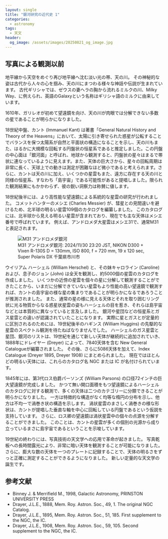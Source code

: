 ```yaml
---
layout: single
title: "銀河研究の近代史 1"
categories:
  - astronomy
tags: 
  - 天文
header:
  og_image: /assets/images/20250821_og_image.jpg
---
```

## 写真による観測以前

地平線から天空をめぐり再び地平線へ沈む淡い光の帯、天の川。
その神秘的な姿は古代から人々の心を掴み、天の川にまつわる様々な神話や伝説が生まれています。
古代ギリシャでは、ゼウスの妻ヘラの胸から流れるミルクの川、Milky Way、に例えられ、英語のGalaxyという名称はギリシャ語のミルクに由来しています。

1610年、ガリレオが初めて望遠鏡を向け、天の川が肉眼では分解できない多数の星であることが明らかになりました。

18世紀中盤、カント (Immanuel Kant) は著書「General Natural History and Theory of the Heavens」において、太陽に引き寄せられた惑星が公転することでバランスを保つ太陽系が自然と平面状の構造になることを示し、天の川もまた、はるかに大規模な回転する円盤状の恒星系であると推定しました。この円盤の中心面は「銀河面」と呼ばれ、地球から観測すると、円盤状の星々はまるで帯状に連なっているように見えます。また、天体の巨大さから、星々の回転周期は非常に長く、天球上での動きは測定が困難なほど微小であると考えられます。さらに、カントは天の川に加え、いくつかの星雲もまた、遠方に存在する天の川と同様の恒星系、すなわち「島宇宙」である可能性があると提唱しました。限られた観測結果にもかかわらず、彼の鋭い洞察力は称賛に値します。

18世紀後半には、より高性能な望遠鏡による系統的な星雲の研究が行われました。
コメットハンターのメシエ (Charles Messier) が、彗星との見間違いを避けるため、北半球の明るい星雲109個のカタログを編纂しました。
このカタログには、北半球から見える明るい星雲が含まれており、現在でも主な天体はメシエ番号で呼ばれています。
例えば、アンドロメダ大星雲はメシエ31で、通常M31と表記されます。

<figure>
    <img src="https://storage.stargazer-info.com/images/astro/2024/20241130_m31.jpg"
         alt="M31 アンドロメダ銀河">
    <figcaption>M31 アンドロメダ銀河: 2024/11/30 23:20 JST, NIKON D300 + Vixen R-130S D = 130mm, ISO 800, f = 720 mm, 19 x 120 sec, Super Polaris DX 千葉県市川市</figcaption>
</figure>

ウイリアム ハーシェル (William Herschel) と、その妹キャロライン (Caroline) および、息子のジョン (John) は全天を観測し、約5000個の星雲のカタログを作成しました。
いくつかの近傍の星雲を個々の星に分解して観測することができたことから、いまだに分解できていない星雲もより性能の高い望遠鏡で観測すれば、カントの島宇宙の様な星の集まりであることが明らかになるであろうことが推測されました。
また、通常の星の様に見える天体とそれを取り囲むリング状に光る物質からなる惑星状星雲の姿もハーシェルの目を惹き、それらは島宇宙などとは本質的に異なっていると言及しました。
銀河や星団などの恒星系とガス星雲との違いが認識されていたことになります。
実際に星とガスとが定量的に区別されるのためには、19世紀後半のハギンス (William Huggins) の先駆的な星雲のスペクトル観測を待たねばなりませんでした。
ハーシェルのガス星雲と星団、銀河のリストは、19世紀を通じて新しい天体が継続的に追加されていき、1888年にドレイヤー (Dreyer) によって、7840天体を含む New General Catalogueが編纂されました。
その後、さらに5086天体を加えて、Index Catalogue (Dreyer 1895, Dreyer 1908) にまとめられました。
現在ではほとんどの明るい天体には、これらのカタログ名 NGC または IC が名付けられています。

1845年には、第3代ロス伯爵パーソンズ (William Parsons) の口径72インチの巨大望遠鏡が完成しました。
かつて無い開口面積をもつ望遠鏡によるハーシェルのカタログに対する観測で、多くの天体は二つのカテゴリーに分類できることが明らかになりました。
一方は特徴的な構造がなく均等な楕円の分布を示し、他方は不均一で渦巻き状の構造を示します。
渦状星雲のまさしく渦巻きの様な形状は、カントが提唱した垂直な軸を中心に回転している円盤であるという仮説を支持しています。
さらに、ロス卿の望遠鏡は渦状星雲中の個々の点源を分解することができました。
このことは、カントの星雲が多くの個別の光源から成り立っているまさに島宇宙であるということを示唆しています。

19世紀の終わりには、写真技術の天文学への応用で革命が起きました。
写真乾板への長時間露光により、非常に暗い天体を観測することが可能になりました。
さらに、膨大な数の天体を一つのプレートに記録することで、天体の明るさをずっと正確に測定することができるようになりました。
新しい定量的な天文学の誕生です。

## 参考文献
- Binney J. & Merrifield M., 1998, Galactic Astronomy, PRINSTON UNIVERSITY PRESS
- Drayer, J.L.E., 1888, Mem. Roy. Astron. Soc., 49, 1. The original NGC Catalog.
- Drayer, J.L.E., 1895, Mem. Roy. Astron. Soc., 51, 185. First supplement to the NGC, the IC.
- Drayer, J.L.E., 1908, Mem. Roy. Astron. Soc., 59, 105. Second supplement to the NGC, the IC.
